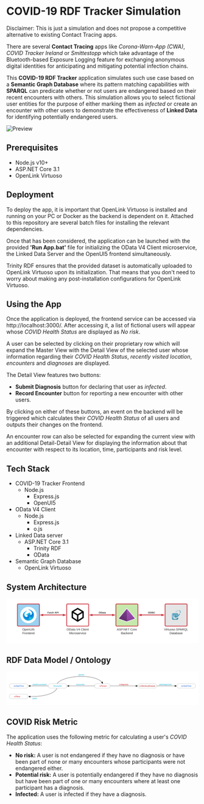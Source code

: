 # COVID-19 RDF Tracker Simulation
Disclaimer: This is just a simulation and does not propose a competitive alternative to existing Contact Tracing apps.

There are several **Contact Tracing** apps like *Corona-Warn-App (CWA)*, *COVID Tracker Ireland* or *Smittestopp* which take advantage of the Bluetooth-based Exposure Logging feature for exchanging anonymous digital identities for anticipating and mitigating potential infection chains.

This **COVID-19 RDF Tracker** application simulates such use case based on a **Semantic Graph Database** where its pattern matching capabilities with **SPARQL** can predicate whether or not users are endangered based on their recent encounters with others. This simulation allows you to select fictional user entities for the purpose of either marking them as *infected* or create an encounter with other users to demonstrate the effectiveness of **Linked Data** for identifying potentially endangered users.

![Preview](./mdimages/preview.png)

## Prerequisites
 - Node.js v10+
 - ASP.NET Core 3.1
 - OpenLink Virtuoso
 
## Deployment
To deploy the app, it is important that OpenLink Virtuoso is installed and running on your PC or Docker as the backend is dependent on it. Attached to this repository are several batch files for installing the relevant dependencies.

Once that has been considered, the application can be launched with the provided **'Run App.bat'** file for initializing the OData V4 Client microservice, the Linked Data Server and the OpenUI5 frontend simultaneously.

Trinity RDF ensures that the provided dataset is automatically uploaded to OpenLink Virtuoso upon its initialization. That means that you don't need to worry about making any post-installation configurations for OpenLink Virtuoso.

## Using the App
Once the application is deployed, the frontend service can be accessed via http://localhost:3000/. After accessing it, a list of fictional users will appear whose *COVID Health Status* are displayed as *No risk*.

A user can be selected by clicking on their proprietary row which will expand the Master View with the Detail View of the selected user whose information regarding their *COVID Health Status*, *recently visited location*, *encounters* and *diagnoses* are displayed.

The Detail View features two buttons:
- **Submit Diagnosis** button for declaring that user as *infected*.
- **Record Encounter** button for reporting a new encounter with other users.

By clicking on either of these buttons, an event on the backend will be triggered which calculates their *COVID Health Status* of all users and outputs their changes on the frontend.

An encounter row can also be selected for expanding the current view with an additional Detail-Detail View for displaying the information about that encounter with respect to its location, time, participants and risk level.

## Tech Stack
- COVID-19 Tracker Frontend
	- Node.js
		- Express.js
		- OpenUI5
- OData V4 Client
	- Node.js
		- Express.js
		- o.js
- Linked Data server
	- ASP.NET Core 3.1
		- Trinity RDF
		- OData
- Semantic Graph Database
	- OpenLink Virtuoso

## System Architecture
![Architecture](./mdimages/systemarchitecture.png)

## RDF Data Model / Ontology
![Ontology](./mdimages/ontology.png)

## COVID Risk Metric
The application uses the following metric for calculating a user's *COVID Health Status*:
- **No risk:**
A user is not endangered if they have no diagnosis or have been part of none or many encounters whose participants were not endangered either.
- **Potential risk:**
A user is potentially endangered if they have no diagnosis but have been part of one or many encounters where at least one participant has a diagnosis.
- **Infected:**
A user is infected if they have a diagnosis.
